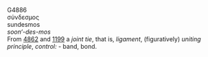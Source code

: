 <body>
  <p>G4886<br>  σύνδεσμος  <br> sundesmos  <br><i>soon‘-des-mos </i><br>From <a href="g4862.htm">4862</a> and <a href="g1199.htm">1199</a>  a <i>joint</i> <i>tie</i>, that is, <i>ligament</i>, (figuratively) <i>uniting</i> <i>principle</i>, <i>control:</i> - band, bond.<br></p>
 </body>
